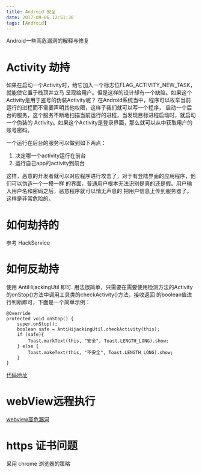 ```yaml
---
title: Android 安全
date: 2017-09-06 12:51:30
tags: [Android]
---
```

Android一些高危漏洞的解释与修复<!--more-->

# Activity 劫持
如果在启动一个Activity时，给它加入一个标志位FLAG_ACTIVITY_NEW_TASK，就能使它置于栈顶并立马
呈现给用户。但是这样的设计却有一个缺陷。如果这个Activity是用于盗号的伪装Activity呢？
在Android系统当中，程序可以枚举当前运行的进程而不需要声明其他权限，这样子我们就可以写一个程序，
启动一个后台的服务，这个服务不断地扫描当前运行的进程，当发现目标进程启动时，就启动一个伪装的
Activity。如果这个Activity是登录界面，那么就可以从中获取用户的账号密码。

 一个运行在后台的服务可以做到如下两点：
 1. 决定哪一个activity运行在前台  
 2. 运行自己app的activity到前台


 这样，恶意的开发者就可以对应程序进行攻击了，对于有登陆界面的应用程序，他们可以伪造一个一模一样
 的界面，普通用户根本无法识别是真的还是假。用户输入用户名和密码之后，恶意程序就可以悄无声息的
 把用户信息上传到服务器了。这样是非常危险的。

 # 如何劫持的
参考 HackService

# 如何反劫持
使用 AntiHijackingUtil 即可.
用法很简单，只需要在需要使用检测方法的Activity的onStop()方法中调用工具类的checkActivity()方法，接收返回
的boolean值进行判断即可，下面是一个简单示例：
```
@Override
protected void onStop() {
    super.onStop();
    boolean safe = AntiHijackingUtil.checkActivity(this);
    if (safe){
        Toast.markText(this, "安全", Toast.LENGTH_LONG).show;
    } else {
        Toast.makeText(this, "不安全", Toast.LENGTH_LONG).show;
    }
}
```
[代码地址](https://github.com/ZJsnowman/HackAndroid)



 # webView远程执行
[webview高危漏洞](http://www.jianshu.com/p/3a345d27cd42)

# https 证书问题
采用 chrome 浏览器的策略
